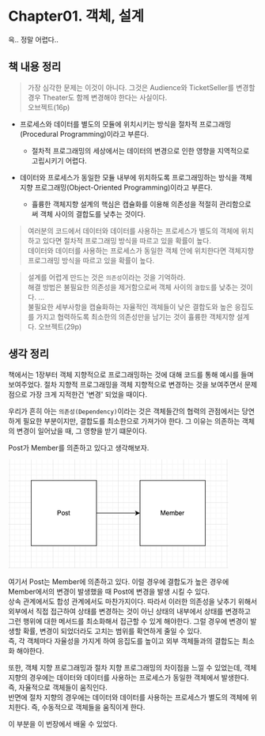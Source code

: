 # Chapter01. 객체, 설계

윽.. 정말 어렵다..

## 책 내용 정리

> 가장 심각한 문제는 이것이 아니다. 그것은 Audience와 TicketSeller를 변경할 경우 Theater도 함께 변경해야 한다는 사실이다.  
> 오브젝트(16p)


* 프로세스와 데이터를 별도의 모듈에 위치시키는 방식을 절차적 프로그래밍(Procedural Programming)이라고 부른다.
  * 절차적 프로그래밍의 세상에서는 데이터의 변경으로 인한 영향을 지역적으로 고립시키기 어렵다.

* 데이터와 프로세스가 동일한 모듈 내부에 위치하도록 프로그래밍하는 방식을 객체지향 프로그래밍(Object-Oriented Programming)이라고 부른다.
  * 휼륭한 객체지향 설계의 핵심은 캡슐화를 이용해 의존성을 적절히 관리함으로써 객체 사이의 결합도를 낮추는 것이다.

> 여러분의 코드에서 데이터와 데이터를 사용하는 프로세스가 별도의 객체에 위치하고 있다면 절차적 프로그래밍 방식을 따르고 있을 확률이 높다.  
> 데이터와 데이터를 사용하는 프로세스가 동일한 객체 안에 위치한다면 객체지향 프로그래밍 방식을 따르고 있을 확률이 높다.



> 설계를 어렵게 만드는 것은 `의존성`이라는 것을 기억하라.  
> 해결 방법은 불필요한 의존성을 제거함으로써 객체 사이의 `결합도`를 낮추는 것이다.
> ...  
> 불필요한 세부사항을 캡슐화하는 자율적인 객체들이 낮은 결합도와 높은 응집도를 가지고 협력하도록 최소한의 의존성만을 남기는 것이 휼륭한 객체지향 설계다.
> 오브젝트(29p)


## 생각 정리

책에서는 1장부터 객체 지향적으로 프로그래밍하는 것에 대해 코드를 통해 예시를 들며 보여주었다.
절차 지향적 프로그래밍을 객체 지향적으로 변경하는 것을 보여주면서 문제점으로 가장 크게 지적한건 '변경' 되었을 때이다.

우리가 흔히 아는 `의존성(Dependency)`이라는 것은 객체들간의 협력의 관점에서는 당연하게 필요한 부분이지만, 결합도를 최소한으로 가져가야 한다.
그 이유는 의존하는 객체의 변경이 일어났을 때, 그 영향을 받기 떄문이다.  

Post가 Member를 의존하고 있다고 생각해보자.

![img.png](object-chapter01-01.png)

여기서 Post는 Member에 의존하고 있다. 이럴 경우에 결합도가 높은 경우에 Member에서의 변경이 발생했을 때 Post에 변경을 발생 시킬 수 있다.  
상속 관계에서도 합성 관계에서도 마찬가지이다. 따라서 이러한 의존성을 낮추기 위해서 외부에서 직접 접근하여 상태를 변경하는 것이 아닌 상태의 내부에서 상태를 변경하고  
그런 행위에 대한 메서드를 최소화해서 접근할 수 있게 해야한다. 그럴 경우에 변경이 발생할 확률, 변경이 되었더라도 고치는 범위를 확연하게 줄일 수 있다.  
즉, 각 객체마다 자율성을 가지게 하여 응집도를 높이고 외부 객체들과의 결합도는 최소화 해야한다.

또한, 객체 지향 프로그래밍과 절차 지향 프로그래밍의 차이점을 느낄 수 있었는데,
객체 지향의 경우에는 데이터와 데이터를 사용하는 프로세스가 동일한 객체에서 발생한다. 즉, 자율적으로 객체들이 움직인다.  
반면에 절차 지향의 경우에는 데이터와 데이터를 사용하는 프로세스가 별도의 객체에 위치한다. 즉, 수동적으로 객체들을 움직이게 한다.

이 부분을 이 번장에서 배울 수 있었다.  

  
